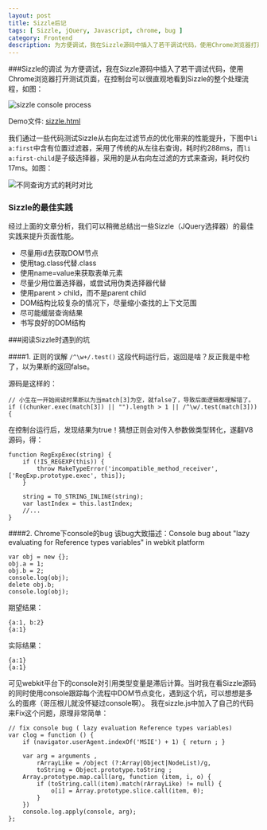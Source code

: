 ```yaml
---
layout: post
title: Sizzle后记
tags: [ Sizzle, jQuery, Javascript, chrome, bug ]
category: Frontend
description: 为方便调试，我在Sizzle源码中插入了若干调试代码，使用Chrome浏览器打开测试页面，在控制台可以很直观地看到Sizzle的整个处理流程...
---
```



###Sizzle的调试
为方便调试，我在Sizzle源码中插入了若干调试代码，使用Chrome浏览器打开测试页面，在控制台可以很直观地看到Sizzle的整个处理流程，如图：

<img src="/images/sizzle-console-process.png" alt="sizzle console process" />

Demo文件: <a href="/labs/sizzle.html" title="click to view demo ">sizzle.html</a>

我们通过一些代码测试Sizzle从右向左过滤节点的优化带来的性能提升，下图中`li a:first`中含有位置过滤器，采用了传统的从左往右查询，耗时约288ms，而`li
a:first-child`是子级选择器，采用的是从右向左过滤的方式来查询，耗时仅约17ms。如图：

<img src="/images/sizzle-test-pos.png" alt="不同查询方式的耗时对比" />

### Sizzle的最佳实践
经过上面的文章分析，我们可以稍微总结出一些Sizzle（JQuery选择器）的最佳实践来提升页面性能。

- 尽量用id去获取DOM节点
- 使用tag.class代替.class
- 使用name=value来获取表单元素
- 尽量少用位置选择器，或尝试用伪类选择器代替
- 使用parent > child，而不是parent child
- DOM结构比较复杂的情况下，尽量缩小查找的上下文范围
- 尽可能缓层查询结果
- 书写良好的DOM结构

###阅读Sizzle时遇到的坑

####1\. 正则的误解
`/^\w+/.test()` 这段代码运行后，返回是啥？反正我是中枪了，以为果断的返回false。

源码是这样的：

    // 小生在一开始阅读时果断以为当match[3]为空，就false了，导致后面逻辑都理解错了。
    if ((chunker.exec(match[3]) || "").length > 1 || /^\w/.test(match[3])) {

在控制台运行后，发现结果为true！猜想正则会对传入参数做类型转化，遂翻V8源码，得：

    function RegExpExec(string) {
        if (!IS_REGEXP(this)) {
            throw MakeTypeError('incompatible_method_receiver', ['RegExp.prototype.exec', this]);
        }

        string = TO_STRING_INLINE(string);
        var lastIndex = this.lastIndex;
        //...
    }

####2\. Chrome下console的bug 
该bug大致描述：Console bug about "lazy evaluating for Reference types variables" in webkit platform

    var obj = new {};
    obj.a = 1;
    obj.b = 2;
    console.log(obj);
    delete obj.b;
    console.log(obj);

期望结果：

    {a:1, b:2}
    {a:1}

实际结果：

    {a:1}
    {a:1}

可见webkit平台下的console对引用类型变量是滞后计算。当时我在看Sizzle源码的同时使用console跟踪每个流程中DOM节点变化，遇到这个坑，可以想想是多么的蛋疼（哥压根儿就没怀疑过console啊）。
我在sizzle.js中加入了自己的代码来Fix这个问题，原理非常简单：

    // fix console bug ( lazy evaluation Reference types variables)
    var clog = function () {
        if (navigator.userAgent.indexOf('MSIE') + 1) { return ; }

        var arg = arguments ,
            rArrayLike = /object (?:Array|Object|NodeList)/g,
            toString = Object.prototype.toString ;
        Array.prototype.map.call(arg, function (item, i, o) {
            if (toString.call(item).match(rArrayLike) != null) {
                o[i] = Array.prototype.slice.call(item, 0);
            }
        })
        console.log.apply(console, arg);
    };
